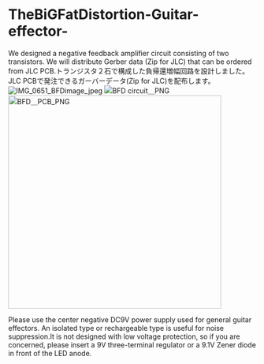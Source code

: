 # TheBiGFatDistortion-Guitar-effector-
We designed a negative feedback amplifier circuit consisting of two transistors. We will distribute Gerber data (Zip for JLC) that can be ordered from JLC PCB.トランジスタ２石で構成した負帰還増幅回路を設計しました。JLC PCBで発注できるガーバーデータ(Zip for JLC)を配布します。
![IMG_0651_BFDimage_jpeg](https://github.com/user-attachments/assets/dbf08f46-3421-4dfe-8f6b-2936cf55e5ae)
![BFD circuit＿PNG](https://github.com/user-attachments/assets/6c77fae7-267a-4626-b5da-179bfe3b6a60)
<img width="432" alt="BFD＿PCB_PNG" src="https://github.com/user-attachments/assets/481811d3-e4df-4e07-9c29-f41d96a4e6fc" />

Please use the center negative DC9V power supply used for general guitar effectors. An isolated type or rechargeable type is useful for noise suppression.It is not designed with low voltage protection, so if you are concerned, please insert a 9V three-terminal regulator or a 9.1V Zener diode in front of the LED anode.
